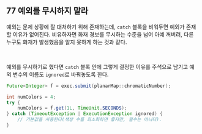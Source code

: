 ## 77 예외를 무시하지 말라

예외는 문제 상황에 잘 대처하기 위해 존재하는데, `catch` 블록을 비워두면 예외가 존재할 이유가 없어진다. 비유하자면 화재 경보를 무시하는 수준을 넘어 아예 꺼버려, 다른 누구도 화재가 발생했음을 알지 못하게 하는 것과 같다.

<br />

예외를 무시하기로 했다면 `catch` 블록 안에 그렇게 결정한 이유를 주석으로 남기고 예외 변수의 이름도 `ignored`로 바꿔놓도록 한다.

```java
Future<Integer> f = exec.submit(planarMap::chromaticNumber);

int numColors = 4;
try {
    numColors = f.get(1L, TimeUnit.SECONDS);
} catch (TimeoutException | ExecutionException ignored) {
    // 기본값을 사용한다(색상 수를 최소화하면 좋지만, 필수는 아니다).
}
```

